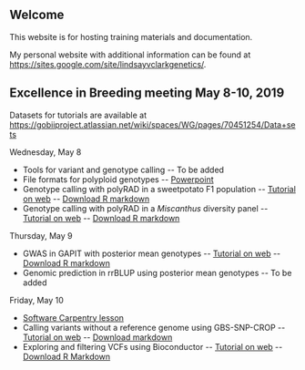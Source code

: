 ## Welcome

This website is for hosting training materials and documentation.

My personal website with additional information can be found
at <https://sites.google.com/site/lindsayvclarkgenetics/>.

## Excellence in Breeding meeting May 8-10, 2019

Datasets for tutorials are available at
<https://gobiiproject.atlassian.net/wiki/spaces/WG/pages/70451254/Data+sets>

Wednesday, May 8

* Tools for variant and genotype calling -- To be added
* File formats for polyploid genotypes -- [Powerpoint](excellence_in_breeding/File_formats_for_polyploid_genotypes.pdf)
* Genotype calling with polyRAD in a sweetpotato F1 population -- [Tutorial on web](excellence_in_breeding/sweetpotato_F1_polyRAD_tutorial.html) -- [Download R markdown](excellence_in_breeding/sweetpotato_F1_polyRAD_tutorial.Rmd)
* Genotype calling with polyRAD in a *Miscanthus* diversity panel -- [Tutorial on web](excellence_in_breeding/polyRAD_diversity_panel.html) -- [Download R markdown](excellence_in_breeding/polyRAD_diversity_panel.Rmd)

Thursday, May 9

* GWAS in GAPIT with posterior mean genotypes -- [Tutorial on web](excellence_in_breeding/GAPIT_tetraploid.html) -- [Download R markdown](excellence_in_breeding/GAPIT_tetraploid.Rmd)
* Genomic prediction in rrBLUP using posterior mean genotypes -- To be added

Friday, May 10

* [Software Carpentry lesson](https://swc-uiuc.github.io/2019-05-10-cip/)
* Calling variants without a reference genome using GBS-SNP-CROP -- [Tutorial on web](excellence_in_breeding/calling_without_reference.html) -- [Download markdown](https://raw.githubusercontent.com/lvclark/lvclark.github.io/master/excellence_in_breeding/calling_without_reference.md)
* Exploring and filtering VCFs using Bioconductor -- [Tutorial on web](excellence_in_breeding/vcf_filter.html) -- [Download R Markdown](excellence_in_breeding/vcf_filter.Rmd)
